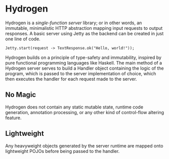 # Hydrogen

Hydrogen is a *single-function server* library; or in other words, an immutable,
minimalistic HTTP abstraction mapping input requests to output responses. A basic
server using Jetty as the backend can be created in just one line of code.

	Jetty.start(request -> TextResponse.ok("Hello, world!"));

Hydrogen builds on a principle of type-safety and immutability, inspired by pure
functional programming languages like Haskell. The main method of a Hydrogen server
serves to build a Handler object containing the logic of the program, which is passed
to the server implementation of choice, which then executes the handler for each
request made to the server.

## No Magic
Hydrogen does not contain any static mutable state, runtime code generation,
annotation processing, or any other kind of control-flow altering feature.

## Lightweight
Any heavyweight objects generated by the server runtime are mapped onto lightweight
POJOs before being passed to the handler.
